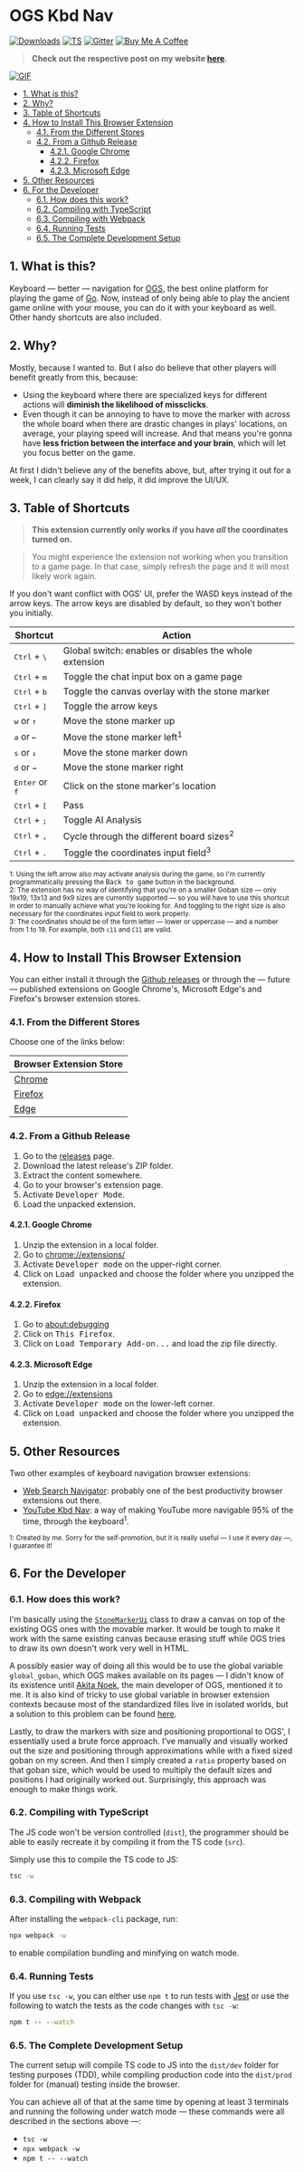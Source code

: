 # OGS Kbd Nav

[![Downloads][github_downloads]][github_releases]
[![TS][github_ci_badge]][github_actions]
[![Gitter][gitter_svg]][gitter_badge]
[![Buy Me A Coffee][buy_me_a_coffee_badge]][buy_me_a_coffee_donation]

> **Check out the respective post on my website [here][fanaro_post].**

[![GIF][gif]][github_releases]


[buy_me_a_coffee_badge]: assets/buy_me_a_coffee_shield.svg
[buy_me_a_coffee_donation]: https://www.buymeacoffee.com/psygo
[fanaro_post]: https://fanaro.com.br/ogs-kbd-nav/
[gif]: assets/demo.gif
[github_actions]: https://github.com/FanaroEngineering/ogs_kbd_nav/actions
[github_ci_badge]: https://github.com/FanaroEngineering/ogs_kbd_nav/workflows/TS/badge.svg
[github_downloads]: https://img.shields.io/github/downloads/FanaroEngineering/ogs_kbd_nav/total.svg
[github_releases]: https://github.com/FanaroEngineering/ogs_kbd_nav/releases
[gitter_svg]: https://badges.gitter.im/OGS-Kbd-Nav/community.svg
[gitter_badge]: https://gitter.im/OGS-Kbd-Nav/community?utm_source=badge&utm_medium=badge&utm_campaign=pr-badge&utm_content=badge

<!-- TOC depthFrom:2 -->

- [1. What is this?](#1-what-is-this)
- [2. Why?](#2-why)
- [3. Table of Shortcuts](#3-table-of-shortcuts)
- [4. How to Install This Browser Extension](#4-how-to-install-this-browser-extension)
    - [4.1. From the Different Stores](#41-from-the-different-stores)
    - [4.2. From a Github Release](#42-from-a-github-release)
        - [4.2.1. Google Chrome](#421-google-chrome)
        - [4.2.2. Firefox](#422-firefox)
        - [4.2.3. Microsoft Edge](#423-microsoft-edge)
- [5. Other Resources](#5-other-resources)
- [6. For the Developer](#6-for-the-developer)
    - [6.1. How does this work?](#61-how-does-this-work)
    - [6.2. Compiling with TypeScript](#62-compiling-with-typescript)
    - [6.3. Compiling with Webpack](#63-compiling-with-webpack)
    - [6.4. Running Tests](#64-running-tests)
    - [6.5. The Complete Development Setup](#65-the-complete-development-setup)

<!-- /TOC -->

## 1. What is this?

Keyboard &mdash; better &mdash; navigation for [OGS][ogs], the best online platform for playing the game of [Go][go]. Now, instead of only being able to play the ancient game online with your mouse, you can do it with your keyboard as well. Other handy shortcuts are also included.


[go]: https://en.wikipedia.org/wiki/Go_(game)
[ogs]: https://online-go.com/

## 2. Why?

Mostly, because I wanted to. But I also do believe that other players will benefit greatly from this, because:

- Using the keyboard where there are specialized keys for different actions will **diminish the likelihood of missclicks**.
- Even though it can be annoying to have to move the marker with across the whole board when there are drastic changes in plays' locations, on average, your playing speed will increase. And that means you're gonna have **less friction between the interface and your brain**, which will let you focus better on the game.

At first I didn't believe any of the benefits above, but, after trying it out for a week, I can clearly say it did help, it did improve the UI/UX.

## 3. Table of Shortcuts

> **This extension currently only works if you have *all* the coordinates turned on.**

> You might experience the extension not working when you transition to a game page. In that case, simply refresh the page and it will most likely work again.

If you don't want conflict with OGS' UI, prefer the WASD keys instead of the arrow keys. The arrow keys are disabled by default, so they won't bother you initially.

| Shortcut                          | Action                                                 |
| --------------------------------- | ------------------------------------------------------ |
| <kbd>Ctrl</kbd> + <kbd>\\</kbd>   | Global switch: enables or disables the whole extension |
| <kbd>Ctrl</kbd> + <kbd>m</kbd>    | Toggle the chat input box on a game page               |
| <kbd>Ctrl</kbd> + <kbd>b</kbd>    | Toggle the canvas overlay with the stone marker        |
| <kbd>Ctrl</kbd> + <kbd>]</kbd>    | Toggle the arrow keys                                  |
| <kbd>w</kbd> or <kbd>&uarr;</kbd> | Move the stone marker up                               |
| <kbd>a</kbd> or <kbd>&larr;</kbd> | Move the stone marker left<sup>1</sup>                 |
| <kbd>s</kbd> or <kbd>&darr;</kbd> | Move the stone marker down                             |
| <kbd>d</kbd> or <kbd>&rarr;</kbd> | Move the stone marker right                            |
| <kbd>Enter</kbd> or <kbd>f</kbd>  | Click on the stone marker's location                   |
| <kbd>Ctrl</kbd> + <kbd>[</kbd>    | Pass                                                   |
| <kbd>Ctrl</kbd> + <kbd>;</kbd>    | Toggle AI Analysis                                     |
| <kbd>Ctrl</kbd> + <kbd>,</kbd>    | Cycle through the different board sizes<sup>2</sup>    |
| <kbd>Ctrl</kbd> +  <kbd>.</kbd>   | Toggle the coordinates input field<sup>3</sup>         |

<sub>1: Using the left arrow also may activate analysis during the game, so I'm currently programmatically pressing the <kbd>Back to game</kbd> button in the background.</sub> 
\
<sub>2: The extension has no way of identifying that you're on a smaller Goban size &mdash; only 19x19, 13x13 and 9x9 sizes are currently supported &mdash; so you will have to use this shortcut in order to manually achieve what you're looking for. And toggling to the right size is also necessary for the coordinates input field to work properly.</sub>
\
<sub>3: The coordinates should be of the form letter &mdash; lower or uppercase &mdash; and a number from 1 to 19. For example, both `c11` and `C11` are valid.</sub>

## 4. How to Install This Browser Extension

You can either install it through the [Github releases][releases] or through the &mdash; future &mdash; published extensions on Google Chrome's, Microsoft Edge's and Firefox's browser extension stores.


[releases]: https://github.com/FanaroEngineering/ogs_kbd_nav/releases

### 4.1. From the Different Stores

Choose one of the links below:

| Browser Extension Store |
| ----------------------- |
| [Chrome][chrome]        |
| [Firefox][firefox]      |
| [Edge][edge]            |


[chrome]: https://chrome.google.com/webstore/detail/ogs-kbd-nav/blcjnnogmdhggfgdpploigilegjdopmp?hl=en&authuser=0
[edge]: https://microsoftedge.microsoft.com/addons/detail/ogs-kbd-nav/
[firefox]: https://addons.mozilla.org/en-US/firefox/addon/ogs-kbd-nav/?utm_source=addons.mozilla.org&utm_medium=referral&utm_content=search

### 4.2. From a Github Release

1. Go to the [releases][releases] page.
1. Download the latest release's ZIP folder.
1. Extract the content somewhere.
1. Go to your browser's extension page.
1. Activate <kbd>Developer Mode</kbd>.
1. Load the unpacked extension.

#### 4.2.1. Google Chrome

1. Unzip the extension in a local folder.
1. Go to [chrome://extensions/][chrome_extensions]
1. Activate <kbd>Developer mode</kbd> on the upper-right corner.
1. Click on <kbd>Load unpacked</kbd> and choose the folder where you unzipped the extension.


[chrome_extensions]: chrome://extensions/

#### 4.2.2. Firefox

1. Go to [about:debugging][about_debugging]
1. Click on <kbd>This Firefox</kbd>.
1. Click on <kbd>Load Temporary Add-on...</kbd> and load the zip file directly.


[about_debugging]: about:debugging

#### 4.2.3. Microsoft Edge

1. Unzip the extension in a local folder.
1. Go to [edge://extensions][edge_extensions]
1. Activate <kbd>Developer mode</kbd> on the lower-left corner.
1. Click on <kbd>Load unpacked</kbd> and choose the folder where you unzipped the extension.


[edge_extensions]: edge://extensions/

## 5. Other Resources

Two other examples of keyboard navigation browser extensions:

- [Web Search Navigator][web_search_navigator]: probably one of the best productivity browser extensions out there.
- [YouTube Kbd Nav][youtube_kbd_nav]: a way of making YouTube more navigable 95% of the time, through the keyboard<sup>1</sup>.


<sub>1: Created by me. Sorry for the self-promotion, but it is really useful &mdash; I use it every day &mdash;, I guarantee it!</sub>


[web_search_navigator]: https://github.com/infokiller/web-search-navigator
[youtube_kbd_nav]: https://github.com/FanaroEngineering/youtube_kbd_nav

## 6. For the Developer

### 6.1. How does this work?

I'm basically using the [`StoneMarkerUi`][stonemarkerui] class to draw a canvas on top of the existing OGS ones with the movable marker. It would be tough to make it work with the same existing canvas because erasing stuff while OGS tries to draw its own doesn't work very well in HTML.

A possibly easier way of doing all this would be to use the global variable `global_goban`, which OGS makes available on its pages &mdash; I didn't know of its existence until [Akita Noek][anoek], the main developer of OGS, mentioned it to me. It is also kind of tricky to use global variable in browser extension contexts because most of the standardized files live in isolated worlds, but a solution to this problem can be found [here][so_global_variable].

Lastly, to draw the markers with size and positioning proportional to OGS', I essentially used a brute force approach. I've manually and visually worked out the size and positioning through approximations while with a fixed sized goban on my screen. And then I simply created a `ratio` property based on that goban size, which would be used to multiply the default sizes and positions I had originally worked out. Surprisingly, this approach was enough to make things work. 


[anoek]: https://github.com/anoek
[so_global_variable]: https://stackoverflow.com/a/64823100/4756173
[stonemarkerui]: lib/src/ui/stone_marker_ui.ts

### 6.2. Compiling with TypeScript

The JS code won't be version controlled (`dist`), the programmer should be able to easily recreate it by compiling it from the TS code (`src`).

Simply use this to compile the TS code to JS:

```cmd
tsc -w
```

### 6.3. Compiling with Webpack

After installing the `webpack-cli` package, run:

```cmd
npx webpack -w
```

to enable compilation bundling and minifying on watch mode.

### 6.4. Running Tests

If you use `tsc -w`, you can either use `npm t` to run tests with [Jest][jest] or use the following to watch the tests as the code changes with `tsc -w`:

```cmd
npm t -- --watch
```


[jest]: https://jestjs.io/en/

### 6.5. The Complete Development Setup

The current setup will compile TS code to JS into the `dist/dev` folder for testing purposes (TDD), while compiling production code into the `dist/prod` folder for (manual) testing inside the browser.

You can achieve all of that at the same time by opening at least 3 terminals and running the following under watch mode &mdash; these commands were all described in the sections above &mdash;:

- `tsc -w`
- `npx webpack -w`
- `npm t -- --watch`